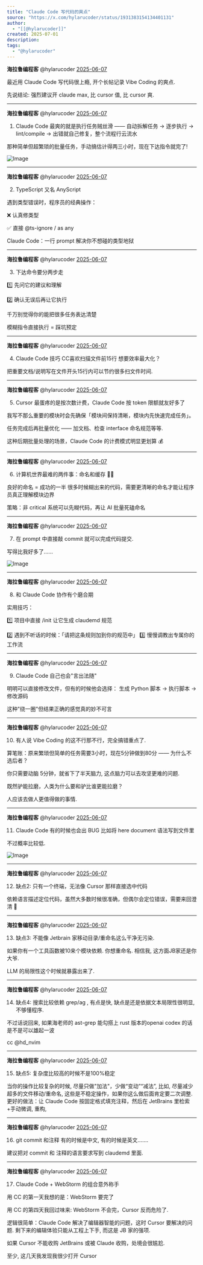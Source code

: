 ```yaml
---
title: "Claude Code 写代码的爽点"
source: "https://x.com/hylarucoder/status/1931383154134401131"
author:
  - "[[@hylarucoder]]"
created: 2025-07-01
description:
tags:
  - "@hylarucoder"
---
```

**海拉鲁编程客** @hylarucoder [2025-06-07](https://x.com/hylarucoder/status/1931383154134401131)

最近用 Claude Code 写代码很上瘾, 开个长帖记录 Vibe Coding 的爽点.

先说结论: 强烈建议开 claude max, 比 cursor 值, 比 cursor 爽.

---

**海拉鲁编程客** @hylarucoder [2025-06-07](https://x.com/hylarucoder/status/1931384611629842472)

1) Claude Code 最爽的就是执行任务贼丝滑 —— 自动拆解任务 → 逐步执行 → lint/compile → 出错就自己修复，整个流程行云流水

那种简单但超繁琐的批量任务，手动搞估计得两三小时，现在下达指令就完了!

![Image](https://pbs.twimg.com/media/Gs2nU1zbkAAH0sR?format=jpg&name=large)

---

**海拉鲁编程客** @hylarucoder [2025-06-07](https://x.com/hylarucoder/status/1931385265085657108)

2) TypeScript 又名 AnyScript

遇到类型错误时，程序员的经典操作：

❌ 认真修类型

✅ 直接 @ts-ignore / as any

Claude Code：一行 prompt 解决你不想碰的类型地狱

---

**海拉鲁编程客** @hylarucoder [2025-06-07](https://x.com/hylarucoder/status/1931388836820766798)

3) 下达命令要分两步走

1️⃣ 先问它的建议和理解

2️⃣ 确认无误后再让它执行

千万别觉得你的能把很多任务表达清楚

模糊指令直接执行 = 踩坑预定

---

**海拉鲁编程客** @hylarucoder [2025-06-07](https://x.com/hylarucoder/status/1931390949521072368)

4) Claude Code 技巧 CC喜欢扫描文件前15行 想要效率最大化？

把重要文档/说明写在文件开头15行内可以节约很多扫文件时间.

---

**海拉鲁编程客** @hylarucoder [2025-06-07](https://x.com/hylarucoder/status/1931393271408017578)

5) Cursor 最蛋疼的是按次数计费，Claude Code 按 token 限额就友好多了

我写不那么重要的模块时会先确保「模块间保持清晰，模块内先快速完成任务」。

任务完成后再批量优化 —— 加文档、检查 interface 命名规范等等.

这种后期批量处理的场景，Claude Code 的计费模式明显更划算 💰

---

**海拉鲁编程客** @hylarucoder [2025-06-07](https://x.com/hylarucoder/status/1931394772226482547)

6) 计算机世界最难的两件事：命名和缓存 👨‍💻

良好的命名 = 成功的一半 很多时候糊出来的代码，需要更清晰的命名才能让程序员真正理解模块边界

策略：非 critical 系统可以先糊代码，再让 AI 批量死磕命名

---

**海拉鲁编程客** @hylarucoder [2025-06-07](https://x.com/hylarucoder/status/1931395763508334593)

7) 在 prompt 中直接敲 commit 就可以完成代码提交.

写得比我好多了......

![Image](https://pbs.twimg.com/media/Gs2yGt1acAAAJfd?format=jpg&name=large)

---

**海拉鲁编程客** @hylarucoder [2025-06-07](https://x.com/hylarucoder/status/1931398807012663500)

8) 和 Claude Code 协作有个磨合期

实用技巧：

1️⃣ 项目中直接 /init 让它生成 claudemd 规范

2️⃣ 遇到不听话的时候：「请把这条规则加到你的规范中」 3️⃣ 慢慢调教出专属你的工作流

---

**海拉鲁编程客** @hylarucoder [2025-06-07](https://x.com/hylarucoder/status/1931399764844916779)

9) Claude Code 自己也会"言出法随"

明明可以直接修改文件，但有的时候他会选择： 生成 Python 脚本 → 执行脚本 → 修改源码

这种"绕一圈"但结果正确的感觉真的妙不可言

---

**海拉鲁编程客** @hylarucoder [2025-06-07](https://x.com/hylarucoder/status/1931404574214250727)

10) 有人说 Vibe Coding 的这不行那不行，完全搞错重点了.

算笔账：原来繁琐但简单的任务需要3小时，现在5分钟做到80分 —— 为什么不选后者？

你只需要动脑 5分钟，就省下了半天脑力, 这点脑力可以去攻坚更难的问题.

既然驴能拉磨，人类为什么要和驴比谁更能拉磨？

人应该去做人更值得做的事情.

---

**海拉鲁编程客** @hylarucoder [2025-06-07](https://x.com/hylarucoder/status/1931405115254358334)

11) Claude Code 有的时候也会出 BUG 比如将 here document 语法写到文件里

不过概率比较低.

![Image](https://pbs.twimg.com/media/Gs26kiPbgAAzuJs?format=png&name=large)

---

**海拉鲁编程客** @hylarucoder [2025-06-07](https://x.com/hylarucoder/status/1931406203013443905)

12) 缺点2: 只有一个终端，无法像 Cursor 那样直接选中代码

依赖语言描述定位代码，虽然大多数时候很准确，但偶尔会定位错误，需要来回澄清 🎯

---

**海拉鲁编程客** @hylarucoder [2025-06-07](https://x.com/hylarucoder/status/1931411945984553281)

13) 缺点3: 不能像 Jetbrain 家移动目录/重命名这么干净无污染.

如果你有一个工具函数被10来个模块依赖. 你想重命名. 相信我, 这方面JB家还是你大爷.

LLM 的局限性这个时候就暴露出来了.

---

**海拉鲁编程客** @hylarucoder [2025-06-07](https://x.com/hylarucoder/status/1931413214367191532)

14) 缺点4: 搜索比较依赖 grep/ag , 有点是快, 缺点是还是依据文本局限性很明显, 不够懂程序.

不过话说回来, 如果海老师的 ast-grep 能勾搭上 rust 版本的openai codex 的话是不是可以雄起一波

cc @hd\_nvim

---

**海拉鲁编程客** @hylarucoder [2025-06-07](https://x.com/hylarucoder/status/1931430985981415626)

15) 缺点5: 复杂度比较高的时候不是100%稳定

当你的操作比较复杂的时候, 尽量只做"加法"，少做“变动”“减法”, 比如, 尽量减少超多的文件移动/重命名, 这些是不稳定操作，如果你这么做后面肯定要二次调整. 更好的做法：让 Claude Code 按固定格式填充注释，然后在 JetBrains 里检索+手动微调, 重构,

---

**海拉鲁编程客** @hylarucoder [2025-06-07](https://x.com/hylarucoder/status/1931440154360877315)

16) git commit 和注释 有的时候是中文, 有的时候是英文.......

建议把对 commit 和 注释的语言要求写到 claudemd 里面.

---

**海拉鲁编程客** @hylarucoder [2025-06-07](https://x.com/hylarucoder/status/1931441728508273079)

17) Claude Code + WebStorm 的组合意外称手

用 CC 的第一天我想的是：WebStorm 要完了

用 CC 的第四天我回过味来: WebStorm 不会完，Cursor 反而危险了.

逻辑很简单：Claude Code 解决了编辑器智能的问题，这时 Cursor 要解决的问题. 剩下来的编辑体验只能从工程上下手, 而这是 JB 家的强项.

如果 Cursor 不能收购 JetBrains 或被 Claude 收购，处境会很尴尬.

至少, 这几天我发现我很少打开 Cursor